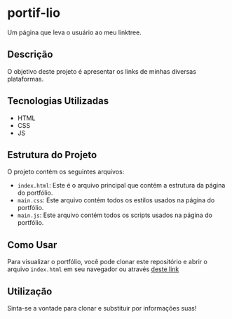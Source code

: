 
# portif-lio
Um página que leva o usuário ao meu linktree. 

## Descrição

O objetivo deste projeto é apresentar os links de minhas diversas plataformas.

## Tecnologias Utilizadas

- HTML
- CSS
- JS

## Estrutura do Projeto

O projeto contém os seguintes arquivos:

- `index.html`: Este é o arquivo principal que contém a estrutura da página do portfólio.
- `main.css`: Este arquivo contém todos os estilos usados na página do portfólio.
- `main.js`: Este arquivo contém todos os scripts usados na página do portfólio.

## Como Usar

Para visualizar o portfólio, você pode clonar este repositório e abrir o arquivo `index.html` em seu navegador ou através [deste link](https://raphaelluizph.github.io/portf-lio/)

## Utilização

Sinta-se a vontade para clonar e substituir por informações suas!
